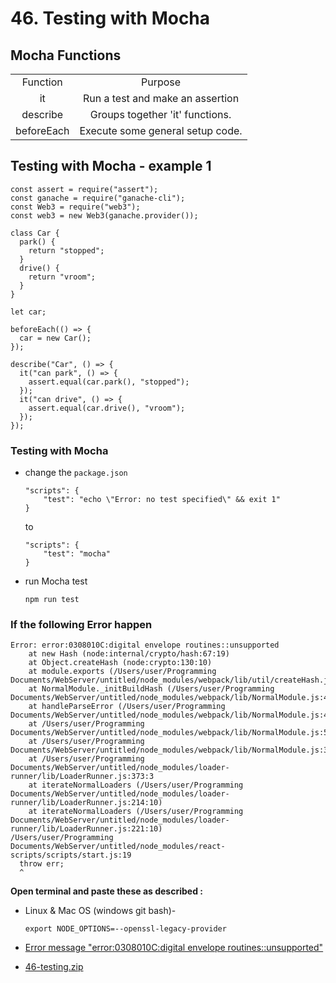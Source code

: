 # 46. Testing with Mocha

##  Mocha Functions
|            |                                 |
| :--------: | :-----------------------------: |
|Function    | Purpose                         |
|it          | Run a test and make an assertion|
|describe    | Groups together 'it' functions. |
|beforeEach  | Execute some general setup code.|

##  Testing with Mocha - example 1
```
const assert = require("assert");
const ganache = require("ganache-cli");
const Web3 = require("web3");
const web3 = new Web3(ganache.provider());

class Car {
  park() {
    return "stopped";
  }
  drive() {
    return "vroom";
  }
}

let car;

beforeEach(() => {
  car = new Car();
});

describe("Car", () => {
  it("can park", () => {
    assert.equal(car.park(), "stopped");
  });
  it("can drive", () => {
    assert.equal(car.drive(), "vroom");
  });
});
```

###  Testing with Mocha 

-   change the `package.json`
    ```
    "scripts": {
        "test": "echo \"Error: no test specified\" && exit 1"
    }
    ```
    to
    ```
    "scripts": {
        "test": "mocha"
    }
    ```
-   run Mocha test 
    ```
    npm run test
    ```
###  **If the following Error happen**

```
Error: error:0308010C:digital envelope routines::unsupported
    at new Hash (node:internal/crypto/hash:67:19)
    at Object.createHash (node:crypto:130:10)
    at module.exports (/Users/user/Programming Documents/WebServer/untitled/node_modules/webpack/lib/util/createHash.js:135:53)
    at NormalModule._initBuildHash (/Users/user/Programming Documents/WebServer/untitled/node_modules/webpack/lib/NormalModule.js:417:16)
    at handleParseError (/Users/user/Programming Documents/WebServer/untitled/node_modules/webpack/lib/NormalModule.js:471:10)
    at /Users/user/Programming Documents/WebServer/untitled/node_modules/webpack/lib/NormalModule.js:503:5
    at /Users/user/Programming Documents/WebServer/untitled/node_modules/webpack/lib/NormalModule.js:358:12
    at /Users/user/Programming Documents/WebServer/untitled/node_modules/loader-runner/lib/LoaderRunner.js:373:3
    at iterateNormalLoaders (/Users/user/Programming Documents/WebServer/untitled/node_modules/loader-runner/lib/LoaderRunner.js:214:10)
    at iterateNormalLoaders (/Users/user/Programming Documents/WebServer/untitled/node_modules/loader-runner/lib/LoaderRunner.js:221:10)
/Users/user/Programming Documents/WebServer/untitled/node_modules/react-scripts/scripts/start.js:19
  throw err;
  ^
```

**Open terminal and paste these as described :**

-   Linux & Mac OS (windows git bash)-
    ```
    export NODE_OPTIONS=--openssl-legacy-provider
    ```
    

- [Error message "error:0308010C:digital envelope routines::unsupported"](https://stackoverflow.com/questions/69692842/error-message-error0308010cdigital-envelope-routinesunsupported)

-   [46-testing.zip](https://github.com/web3-nfts/bt-web3/raw/main/Curricula/Ethereum-and-Solidity_The_Complete_Developers_Guide/resources/46-testing.zip)